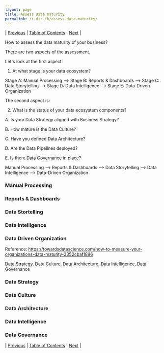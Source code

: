 ```yaml
---
layout: page
title: Assess Data Maturity
permalink: /t-dir-fb/assess-data-maturity/
---
```



| [Previous](https://ankit-rathi.github.io/t-dir-fb/introduction/) | [Table of Contents](https://ankit-rathi.github.io/t-dir-fb/) | [Next](https://ankit-rathi.github.io/t-dir-fb/prepare-data-strategy/)  |

How to assess the data maturity of your business?

There are two aspects of the assessment.

Let's look at the first aspect:

1. At what stage is your data ecosystem?

Stage A: Manual Processing –> Stage B: Reports & Dashboards –> Stage C: Data Storytelling –> Stage D: Data Intelligence –> Stage E: Data-Driven Organization

The second aspect is:

2. What is the status of your data ecosystem components?

A. Is your Data Strategy aligned with Business Strategy?

B. How mature is the Data Culture?

C. Have you defined Data Architecture?

D. Are the Data Pipelines deployed?

E. Is there Data Governance in place?


Manual Processing --> Reports & Dashboards --> Data Storytelling --> Data Intelligence --> Data-Driven Organization

### Manual Processing

### Reports & Dashboards

### Data Stortelling

### Data Intelligence

### Data Driven Organization

Reference: https://towardsdatascience.com/how-to-measure-your-organizations-data-maturity-2352cbaf1896

Data Strategy, Data Culture, Data Architecture, Data Intelligence, Data Governance

### Data Strategy

### Data Culture

### Data Architecture

### Data Intelligence

### Data Governance



| [Previous](https://ankit-rathi.github.io/t-dir-fb/introduction/) | [Table of Contents](https://ankit-rathi.github.io/t-dir-fb/) | [Next](https://ankit-rathi.github.io/t-dir-fb/prepare-data-strategy/)  |
